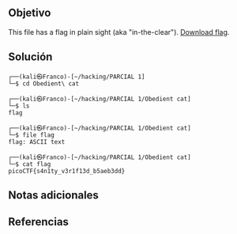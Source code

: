 ## Objetivo
This file has a flag in plain sight (aka "in-the-clear"). [Download flag](https://mercury.picoctf.net/static/217686fc11d733b80be62dcfcfca6c75/flag).


## Solución
```                    
┌──(kali㉿Franco)-[~/hacking/PARCIAL 1]
└─$ cd Obedient\ cat 
                                                                                                
┌──(kali㉿Franco)-[~/hacking/PARCIAL 1/Obedient cat]
└─$ ls
flag
                                                                                                
┌──(kali㉿Franco)-[~/hacking/PARCIAL 1/Obedient cat]
└─$ file flag                 
flag: ASCII text
                                                                                                
┌──(kali㉿Franco)-[~/hacking/PARCIAL 1/Obedient cat]
└─$ cat flag        
picoCTF{s4n1ty_v3r1f13d_b5aeb3dd}
```
## Notas adicionales

## Referencias